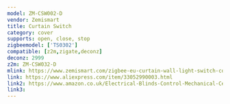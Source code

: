 ```yaml
---
model: ZM-CSW002-D
vendor: Zemismart
title: Curtain Switch
category: cover
supports: open, close, stop
zigbeemodel: ['TS0302']
compatible: [z2m,zigate,deconz]
deconz: 2999
z2m: ZM-CSW032-D
mlink: https://www.zemismart.com/zigbee-eu-curtain-wall-light-switch-compatible-with-smartthing-hub-echo-plus-app-phone-voice-control-p0202-p0202.html
link: https://www.aliexpress.com/item/33052990003.html
link2: https://www.amazon.co.uk/Electrical-Blinds-Control-Mechanical-Certificate/dp/B0779M5VRH
link3: 
---
```



